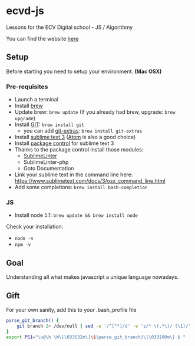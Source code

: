 # ecvd-js
Lessons for the ECV Digital school - JS / Algorithmy

You can find the website [here](http://morgangiraud.github.io/ecvd-js/)

## Setup
Before starting you need to setup your environment.
**(Mac OSX)**

### Pre-requisites
- Launch a terminal
- Install [brew](http://brew.sh/)
- Update brew: `brew update` (If you already had brew, upgrade: `brew upgrade`)
- Install [GIT](https://git-scm.com/): `brew install git`
  - you can add [git-extras](https://github.com/tj/git-extras): `brew install git-extras`
- Install [sublime text 3](http://www.sublimetext.com/3) ([Atom](https://atom.io/) is also a good choice)
- Install [package control](https://packagecontrol.io/installation) for sublime text 3
- Thanks to the package control install those modules:
  - [SublimeLinter](http://sublimelinter.readthedocs.org/en/latest/installation.html)
  - SublimeLinter-php
  - Goto Documentation
- Link your sublime text in the command line here: https://www.sublimetext.com/docs/3/osx_command_line.html
- Add some completions: `brew install bash-completion`

### JS
- Install node 5.1: `brew update && brew install node`

Check your installation: 
- `node -v`
- `npm -v`

## Goal
Understanding all what makes javascript a unique language nowadays.

## Gift
For your own sanity, add this to your .bash_profile file
```bash
parse_git_branch() {
    git branch 2> /dev/null | sed -e '/^[^*]/d' -e 's/* \(.*\)/ (\1)/'
}
export PS1="\u@\h \W\[\033[32m\]\$(parse_git_branch)\[\033[00m\] $ "
```
